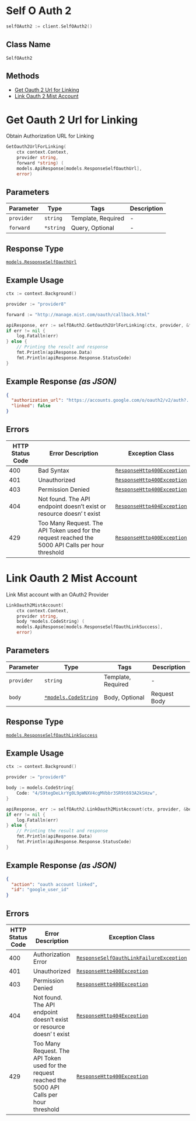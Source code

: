 # Self O Auth 2

```go
selfOAuth2 := client.SelfOAuth2()
```

## Class Name

`SelfOAuth2`

## Methods

* [Get Oauth 2 Url for Linking](../../doc/controllers/self-o-auth-2.md#get-oauth-2-url-for-linking)
* [Link Oauth 2 Mist Account](../../doc/controllers/self-o-auth-2.md#link-oauth-2-mist-account)


# Get Oauth 2 Url for Linking

Obtain Authorization URL for Linking

```go
GetOauth2UrlForLinking(
    ctx context.Context,
    provider string,
    forward *string) (
    models.ApiResponse[models.ResponseSelfOauthUrl],
    error)
```

## Parameters

| Parameter | Type | Tags | Description |
|  --- | --- | --- | --- |
| `provider` | `string` | Template, Required | - |
| `forward` | `*string` | Query, Optional | - |

## Response Type

[`models.ResponseSelfOauthUrl`](../../doc/models/response-self-oauth-url.md)

## Example Usage

```go
ctx := context.Background()

provider := "provider8"

forward := "http://manage.mist.com/oauth/callback.html"

apiResponse, err := selfOAuth2.GetOauth2UrlForLinking(ctx, provider, &forward)
if err != nil {
    log.Fatalln(err)
} else {
    // Printing the result and response
    fmt.Println(apiResponse.Data)
    fmt.Println(apiResponse.Response.StatusCode)
}
```

## Example Response *(as JSON)*

```json
{
  "authorization_url": "https://accounts.google.com/o/oauth2/v2/auth?.....",
  "linked": false
}
```

## Errors

| HTTP Status Code | Error Description | Exception Class |
|  --- | --- | --- |
| 400 | Bad Syntax | [`ResponseHttp400Exception`](../../doc/models/response-http-400-exception.md) |
| 401 | Unauthorized | [`ResponseHttp400Exception`](../../doc/models/response-http-400-exception.md) |
| 403 | Permission Denied | [`ResponseHttp400Exception`](../../doc/models/response-http-400-exception.md) |
| 404 | Not found. The API endpoint doesn’t exist or resource doesn’ t exist | [`ResponseHttp404Exception`](../../doc/models/response-http-404-exception.md) |
| 429 | Too Many Request. The API Token used for the request reached the 5000 API Calls per hour threshold | [`ResponseHttp400Exception`](../../doc/models/response-http-400-exception.md) |


# Link Oauth 2 Mist Account

Link Mist account with an OAuth2 Provider

```go
LinkOauth2MistAccount(
    ctx context.Context,
    provider string,
    body *models.CodeString) (
    models.ApiResponse[models.ResponseSelfOauthLinkSuccess],
    error)
```

## Parameters

| Parameter | Type | Tags | Description |
|  --- | --- | --- | --- |
| `provider` | `string` | Template, Required | - |
| `body` | [`*models.CodeString`](../../doc/models/code-string.md) | Body, Optional | Request Body |

## Response Type

[`models.ResponseSelfOauthLinkSuccess`](../../doc/models/response-self-oauth-link-success.md)

## Example Usage

```go
ctx := context.Background()

provider := "provider8"

body := models.CodeString{
    Code: "4/S9tegDeLkrYg0L9pWNXV4cgMVbbr3SR9t693A2kSHzw",
}

apiResponse, err := selfOAuth2.LinkOauth2MistAccount(ctx, provider, &body)
if err != nil {
    log.Fatalln(err)
} else {
    // Printing the result and response
    fmt.Println(apiResponse.Data)
    fmt.Println(apiResponse.Response.StatusCode)
}
```

## Example Response *(as JSON)*

```json
{
  "action": "oauth account linked",
  "id": "google_user_id"
}
```

## Errors

| HTTP Status Code | Error Description | Exception Class |
|  --- | --- | --- |
| 400 | Authorization Error | [`ResponseSelfOauthLinkFailureException`](../../doc/models/response-self-oauth-link-failure-exception.md) |
| 401 | Unauthorized | [`ResponseHttp400Exception`](../../doc/models/response-http-400-exception.md) |
| 403 | Permission Denied | [`ResponseHttp400Exception`](../../doc/models/response-http-400-exception.md) |
| 404 | Not found. The API endpoint doesn’t exist or resource doesn’ t exist | [`ResponseHttp404Exception`](../../doc/models/response-http-404-exception.md) |
| 429 | Too Many Request. The API Token used for the request reached the 5000 API Calls per hour threshold | [`ResponseHttp400Exception`](../../doc/models/response-http-400-exception.md) |

